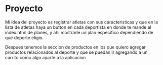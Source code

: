 # Proyecto

Mi idea del proyecto es registrar atletas con sus caracteristicas y que en la lista de atletas haya un button en cada deportista en donde te mande al index.html de planes, y ahi mostrarle un plan especifico dependiendo de que deporte eligio.

Despues tenemos la seccion de productos en los que quiero agregar productos relacionados al deporte y que se puedan ir agregando a un carrito como algo aparte a la aplicacion
